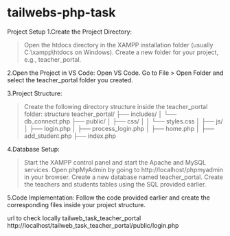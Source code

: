 # tailwebs-php-task

Project Setup
1.Create the Project Directory:
>Open the htdocs directory in the XAMPP installation folder (usually C:\xampp\htdocs on Windows).
>Create a new folder for your project, e.g., teacher_portal.

2.Open the Project in VS Code:
Open VS Code.
Go to File > Open Folder and select the teacher_portal folder you created.

3.Project Structure:
>Create the following directory structure inside the teacher_portal folder:
 >structure
teacher_portal/
├── includes/
│   └── db_connect.php
├── public/
│   ├── css/
│   │   └── styles.css
│   ├── js/
│   ├── login.php
│   ├── process_login.php
│   ├── home.php
│   ├── add_student.php
├── index.php


4.Database Setup:
>Start the XAMPP control panel and start the Apache and MySQL services.
>Open phpMyAdmin by going to http://localhost/phpmyadmin in your browser.
>Create a new database named teacher_portal.
>Create the teachers and students tables using the SQL provided earlier.

5.Code Implementation:
Follow the code provided earlier and create the corresponding files inside your project structure.


url to check locally
tailweb_task_teacher_portal
http://localhost/tailweb_task_teacher_portal/public/login.php
